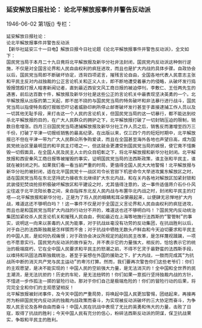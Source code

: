 ### 延安解放日报社论：  论北平解放报事件并警告反动派

1946-06-02
第1版()
专栏：

    延安解放日报社论：
    论北平解放报事件并警告反动派
    【新华社延安三十一日电】解放日报今日社论题《论北平解放报事件并警告反动派》，全文如下：
    国民党当局于本月二十九日竟将北平解放报及新华分社非法封闭，国民党内反动派这种倒行逆施，不仅是对全国言论界和人民自由权利的疯狂进攻，而且也是扩大内战的具体步骤。自政协会以后，国民党当局即不断破坏协定，违背四项诺言，摧残言论自由，全国各地代表人民意志主张和平民主反对内战独裁的公正言论机关和正义人士，即不断地遭受着暴力的侵略，从破坏发行捣毁报馆殴打报人暗害新闻记者，直到最近西安文风工商日报的被迫停刊，李敷仁、王任两先生的遇害，前后达百数十件，解放报及新华分社是这些公正的言论机关中最表现坚决英勇的一个。北平解放报从出版的第二天起，即不屈不挠的与国民党当局的特务破坏和非法暴行进行战斗，国民党当局以指使特务殴打报贩恐吓记者威胁印刷所停止邮寄破坏发行甚至于直接逮捕工作人员以及一切其他无耻手段，来打击这一个人民的言论机关，但国民党当局的这一切暴行，都不能达到绞杀北平解放报的目的，在广大人民群众的拥护之下，北平解放报打破了一切封销压迫的限制，销数日愈增涨。四月三日国民党当局逮捕解放报及新华分社工作人员之后，销售反而激增至四万三千份，打破了平津一切报纸销售的最高纪录。在出版以来，仅三四个月的短短时期中，北平解放报已不但在平津一带为广大人民群众所争购爱读，而且在全国甚至海外各地也声望日高，成为国民党统治区里最明显的和平民主灯塔之一，但这就会更遭受到国民党当局的嫉恨，使它竟不惜撕毁一切假面具，在全国人民及民主人士的众目昭彰之下，将北平解放报和新华分社封闭。北平解放报和西安秦风工商日报等被摧毁的事实，证明国民党当局的法西斯政策，谁主张和平民主，谁就在被封闭之列。如果我们看一看当前严重的时局，更值得全国人民大大地警惕！北平解放报与新华分社的被封闭，适在北平国民党十一战区司令长官部下机密命令大举进攻冀东解放区之时，适在国民党当局在东北坚持武力接收东北继续扩大东北内战，和在关内各地对解放区加紧封锁和武装侵犯焚烧抢掠积极破坏解放区和平建设之时，尤其值得注意的，这一事件适值蒋介石仆仆风尘往返于北平沈阳长春之间，亲自指挥东北反人民内战与布置华北内战之时，封闭和平民主的灯塔——北平解放报和新华分社，正是为了将人民的眼睛和耳朵蒙蔽起来，以便肆无忌惮地扩大内战，难道这还不够明白吗？！这一事件不仅是对于全国正义言论界和人民自由权利的疯狂进攻，而且也是和国民党当局扩大内战的行动分不开的，难道这也还不够明白吗！？国民党内反动统治集团加紧绞杀人民言论机关和摧残人民自由，例如最近在上海等地施行法西斯的“警管制”的事实，说明这一向来以荼毒的人民为能事，对于抗战丝毫没有功劳的反动集团，在抗战胜利以后，对于自己的法西斯独裁是怎样锲而不舍；对于抗战中牺牲无数头卢鲜血和今天迫切要求和平民主的中国人民，是如何仇视痛恨；对于政协会决议所规定的起码民主改革，是怎样蔑视蹂躏，一项也不愿意实行。国民党内反动派的故作妄为，并不表示它的力量强大，相反的，恰恰表示它的统治的极端腐朽，它在全中国人民要求和平民主的怒潮之前，不得不乞灵于最野蛮的法西斯手段，以维持和巩固法西斯独裁统治，甚至于妄想在外国的援助之下，扩大内战，一鼓而完成其“为抗战所中断的消灭共产党与民主运动”的卑污打算。然而，我们要再次警告你们这些老爷们：你们的主观愿望，是决不能实现的！中国人民的空前强大力量，是无法消灭的！全中国和全世界的民主潮流，是无法抗拒的！历史的车轮，是无法扭转的！你们如果一意孤行坚持独裁内战的方针，不惜进一步作孤注一掷的冒险行动，那对于你们自己是极端危险的！你们的冒险行动的后果，将完完全全和你们的主观愿望相反！
    北平解放报被封闭事件，及今天中国的严重局势，将唤起中国人民更加警惕，团结起来，再接再厉为粉碎国民党内反动派的独裁内战政策而奋斗，为实现被反动派破坏的三大协定而奋斗，为争取人民言论及各种自由而奋斗！中国人民在抗战中表现了无比的英勇和伟大的力量，击败了日寇，取得了抗战的胜利；今天中国人民有充分的信心，粉碎法西斯反动派的阴谋，保卫抗战果实，争取和平民主的胜利。
